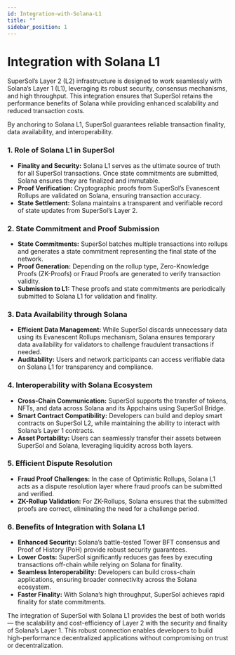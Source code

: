 ```yaml
---
id: Integration-with-Solana-L1 
title: ""
sidebar_position: 1
---
```




# Integration with Solana L1  

SuperSol’s Layer 2 (L2) infrastructure is designed to work seamlessly with Solana’s Layer 1 (L1), leveraging its robust security, consensus mechanisms, and high throughput. This integration ensures that SuperSol retains the performance benefits of Solana while providing enhanced scalability and reduced transaction costs.  

By anchoring to Solana L1, SuperSol guarantees reliable transaction finality, data availability, and interoperability.  



### 1. Role of Solana L1 in SuperSol  

- **Finality and Security:** Solana L1 serves as the ultimate source of truth for all SuperSol transactions. Once state commitments are submitted, Solana ensures they are finalized and immutable.  
- **Proof Verification:** Cryptographic proofs from SuperSol’s Evanescent Rollups are validated on Solana, ensuring transaction accuracy.  
- **State Settlement:** Solana maintains a transparent and verifiable record of state updates from SuperSol’s Layer 2.  



### 2. State Commitment and Proof Submission  

- **State Commitments:** SuperSol batches multiple transactions into rollups and generates a state commitment representing the final state of the network.  
- **Proof Generation:** Depending on the rollup type, Zero-Knowledge Proofs (ZK-Proofs) or Fraud Proofs are generated to verify transaction validity.  
- **Submission to L1:** These proofs and state commitments are periodically submitted to Solana L1 for validation and finality.  



### 3. Data Availability through Solana  

- **Efficient Data Management:** While SuperSol discards unnecessary data using its Evanescent Rollups mechanism, Solana ensures temporary data availability for validators to challenge fraudulent transactions if needed.  
- **Auditability:** Users and network participants can access verifiable data on Solana L1 for transparency and compliance.  



### 4. Interoperability with Solana Ecosystem  

- **Cross-Chain Communication:** SuperSol supports the transfer of tokens, NFTs, and data across Solana and its Appchains using SuperSol Bridge.  
- **Smart Contract Compatibility:** Developers can build and deploy smart contracts on SuperSol L2, while maintaining the ability to interact with Solana’s Layer 1 contracts.  
- **Asset Portability:** Users can seamlessly transfer their assets between SuperSol and Solana, leveraging liquidity across both layers.  



### 5. Efficient Dispute Resolution  

- **Fraud Proof Challenges:** In the case of Optimistic Rollups, Solana L1 acts as a dispute resolution layer where fraud proofs can be submitted and verified.  
- **ZK-Rollup Validation:** For ZK-Rollups, Solana ensures that the submitted proofs are correct, eliminating the need for a challenge period.  



### 6. Benefits of Integration with Solana L1  

- **Enhanced Security:** Solana’s battle-tested Tower BFT consensus and Proof of History (PoH) provide robust security guarantees.  
- **Lower Costs:** SuperSol significantly reduces gas fees by executing transactions off-chain while relying on Solana for finality.  
- **Seamless Interoperability:** Developers can build cross-chain applications, ensuring broader connectivity across the Solana ecosystem.  
- **Faster Finality:** With Solana’s high throughput, SuperSol achieves rapid finality for state commitments.  



The integration of SuperSol with Solana L1 provides the best of both worlds — the scalability and cost-efficiency of Layer 2 with the security and finality of Solana’s Layer 1. This robust connection enables developers to build high-performance decentralized applications without compromising on trust or decentralization.  

